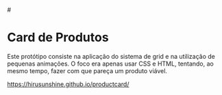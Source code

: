 #<h1> Card de Produtos</h1>
Este protótipo consiste na aplicação do sistema de grid e na utilização de pequenas animações. O foco era apenas usar CSS e HTML, tentando, ao mesmo tempo, fazer com que pareça um produto viável.

https://hirusunshine.github.io/productcard/
